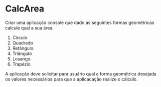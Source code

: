 # CalcArea

Criar uma aplicação console que dado as seguintes formas geométricas calcule qual a sua área.

1. Circulo
2. Quadrado
3. Retângulo
4. Triângulo
5. Losango
6. Trapézio

A aplicação deve solicitar para usuário qual a forma geométrica desejada os valores necessários para que a aplicacação realize o cálculo.
